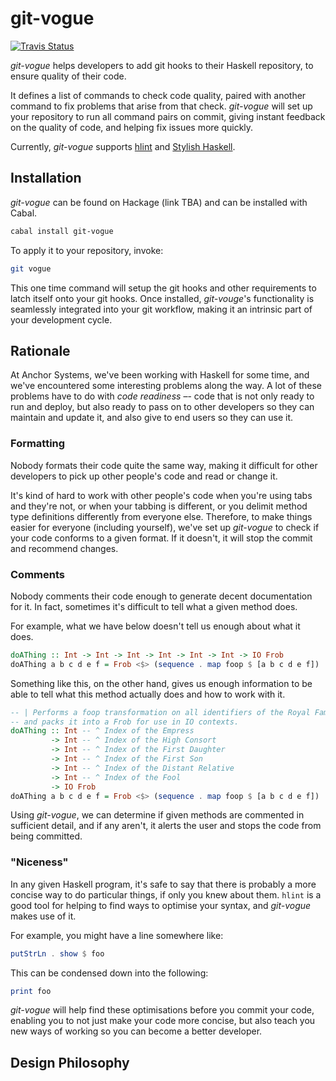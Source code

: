 git-vogue
=========

[![Travis Status](http://img.shields.io/travis/anchor/git-vogue.svg?style=flat)](https://travis-ci.org/anchor/git-vogue)

*git-vogue* helps developers to add git hooks to their Haskell repository, to ensure quality of their code.

It defines a list of commands to check code quality, paired with another command to fix problems that arise from that check. *git-vogue* will set up your repository to run all command pairs on commit, giving instant feedback on the quality of code, and helping fix issues more quickly.

Currently, *git-vogue* supports [hlint][1] and [Stylish Haskell][2].

[1]: http://hackage.haskell.org/package/hlint
[2]: https://hackage.haskell.org/package/stylish-haskell

Installation
------------

*git-vogue* can be found on Hackage (link TBA) and can be installed with Cabal.

```bash
cabal install git-vogue
```

To apply it to your repository, invoke:

```bash
git vogue
```

This one time command will setup the git hooks and other requirements to latch itself onto your git hooks. Once installed, *git-vouge*'s functionality is seamlessly integrated into your git workflow, making it an intrinsic part of your development cycle.

Rationale
---------

At Anchor Systems, we've been working with Haskell for some time, and we've encountered some interesting problems along the way. A lot of these problems have to do with *code readiness* –- code that is not only ready to run and deploy, but also ready to pass on to other developers so they can maintain and update it, and also give to end users so they can use it.

### Formatting

Nobody formats their code quite the same way, making it difficult for other developers to pick up other people's code and read or change it.

It's kind of hard to work with other people's code when you're using tabs and they're not, or when your tabbing is different, or you delimit method type definitions differently from everyone else. Therefore, to make things easier for everyone (including yourself), we've set up *git-vogue* to check if your code conforms to a given format. If it doesn't, it will stop the commit and recommend changes.

### Comments

Nobody comments their code enough to generate decent documentation for it. In fact, sometimes it's difficult to tell what a given method does.  

For example, what we have below doesn't tell us enough about what it does.

```haskell
doAThing :: Int -> Int -> Int -> Int -> Int -> Int -> IO Frob
doAThing a b c d e f = Frob <$> (sequence . map foop $ [a b c d e f])
```

Something like this, on the other hand, gives us enough information to be able to tell what this method actually does and how to work with it.

```haskell
-- | Performs a foop transformation on all identifiers of the Royal Family,
-- and packs it into a Frob for use in IO contexts.
doAThing :: Int -- ^ Index of the Empress
         -> Int -- ^ Index of the High Consort
         -> Int -- ^ Index of the First Daughter
         -> Int -- ^ Index of the First Son
         -> Int -- ^ Index of the Distant Relative
         -> Int -- ^ Index of the Fool
         -> IO Frob
doAThing a b c d e f = Frob <$> (sequence . map foop $ [a b c d e f])
```

Using *git-vogue*, we can determine if given methods are commented in sufficient detail, and if any aren't, it alerts the user and stops the code from being committed.

### "Niceness"

In any given Haskell program, it's safe to say that there is probably a more concise way to do particular things, if only you knew about them.  `hlint` is a good tool for helping to find ways to optimise your syntax, and *git-vogue* makes use of it.

For example, you might have a line somewhere like:

```haskell
putStrLn . show $ foo
```

This can be condensed down into the following:

```haskell
print foo
```

*git-vogue* will help find these optimisations before you commit your code, enabling you to not just make your code more concise, but also teach you new ways of working so you can become a better developer.

Design Philosophy
-----------------



